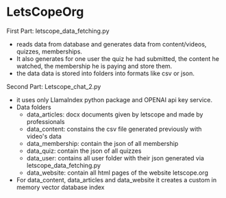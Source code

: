 # LetsCopeOrg

First Part: letscope_data_fetching.py
* reads data from database and generates data from content/videos, quizzes, memberships.
* It also generates for one user the quiz he had submitted, the content he watched, the membership he is paying and store them.
* the data data is stored into folders into formats like csv or json.

Second Part: Letscope_chat_2.py
* it uses only LlamaIndex python package and OPENAI api key service.
* Data folders
  * data_articles: docx documents given by letscope and made by professionals
  * data_content: constains the csv file generated previously with video's data
  * data_membership: contain the json of all membership
  * data_quiz: contain the json of all quizzes
  * data_user: contains all user folder with their json generated via letscope_data_fetching.py
  * data_website: contain all html pages of the website letscope.org
* For data_content, data_articles and data_website it creates a custom in memory vector database index

